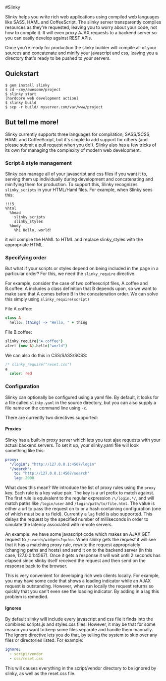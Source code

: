 #Slinky

Slinky helps you write rich web applications using compiled web
languages like SASS, HAML and CoffeeScript. The slinky server
transparently compiles resources as they're requested, leaving you to
worry about your code, not how to compile it. It will even proxy
AJAX requests to a backend server so you can easily develop against
REST APIs.

Once you're ready for production the slinky builder will compile all of
your sources and concatenate and minify your javascript and css,
leaving you a directory that's ready to be pushed to your servers.

## Quickstart

```
$ gem install slinky
$ cd ~/my/awesome/project
$ slinky start
[hardcore web development action]
$ slinky build
$ scp -r build/ myserver.com/var/www/project
````
## But tell me more!

Slinky currently supports three languages for compilation, SASS/SCSS,
HAML and CoffeeScript, but it's simple to add support for others (and
please submit a pull request when you do!). Slinky also has a few
tricks of its own for managing the complexity of modern web
development.

### Script & style management

Slinky can manage all of your javascript and css files if you want it
to, serving them up individually during development and concatenating
and minifying them for production. To support this, Slinky recognizes
`slinky_scripts` in your HTML/Haml files. For example, when Slinky
sees this:

```haml
!!!5
%html
  %head
    slinky_scripts
    slinky_styles
  %body
    %h1 Hello, world!
```

it will compile the HAML to HTML and replace slinky_styles with the
appropriate HTML.

### Specifying order

But what if your scripts or styles depend on being included in the
page in a particular order? For this, we need the `slinky_require`
directive.

For example, consider the case of two coffeescript files, A.coffee and
B.coffee. A includes a class definition that B depends upon, so we
want to make sure that A comes before B in the concatenation order. We
can solve this simply using `slinky_require(script)`

File A.coffee:

```coffeescript
class A
  hello: (thing) -> "Hello, " + thing
```

File B.coffee:

```coffeescript
slinky_require("A.coffee")
alert (new A).hello("world")
```
We can also do this in CSS/SASS/SCSS:

```sass
/* slinky_require("reset.css")
a
  color: red
```

### Configuration

Slinky can optionally be configured using a yaml file. By default, it
looks for a file called `slinky.yaml` in the source directory, but you
can also supply a file name on the command line using `-c`.

There are currently two directives supported:

#### Proxies

Slinky has a built-in proxy server which lets you test ajax requests
with your actual backend servers. To set it up, your slinky.yaml file
will look something like this:

```yaml
proxy:
  "/login": "http://127.0.0.1:4567/login"
  "/search":
    to: "http://127.0.0.1:4567/search"
    lag: 2000
```

What does this mean? We introduce the list of proxy rules using the
`proxy` key. Each rule is a key value pair. The key is a url prefix to
match against. The first rule is equivalent to the regular expression
`/\/login.*/`, and will match paths like `/login/user` and
`/login/path/to/file.html`. The value is either a url to pass the
request on to or a hash containing configuration (one of which must be
a `to` field). Currently a `lag` field is also supported. This delays
the request by the specified number of milliseconds in order to
simulate the latency associated with remote servers.

An example: we have some javascript code which makes an AJAX GET
request to `/search/widgets?q=foo`. When slinky gets the request it
will see that it has a matching proxy rule, rewrite the request
appropriately (changing paths and hosts) and send it on to the backend
server (in this case, 127.0.0.1:4567). Once it gets a response it will
wait until 2 seconds has elapsed since slinky itself received the
request and then send on the response back to the browser.

This is very convenient for developing rich web clients locally. For
example, you may have some code that shows a loading indicator while
an AJAX request is outstanding. However, when run locally the request
returns so quickly that you can't even see the loading indicator. By
adding in a lag this problem is remedied.

####  Ignores

By default slinky will include every javascript and css file it finds
into the combined scripts.js and styles.css files. However, it may be
that for some reason you want to keep some files separate and handle
them manually. The ignore directive lets you do that, by telling the
system to skip over any files or directories listed. For example:

```yaml
ignore:
  - script/vendor
  - css/reset.css
```

This will causes everything in the script/vendor directory to be
ignored by slinky, as well as the reset.css file.
